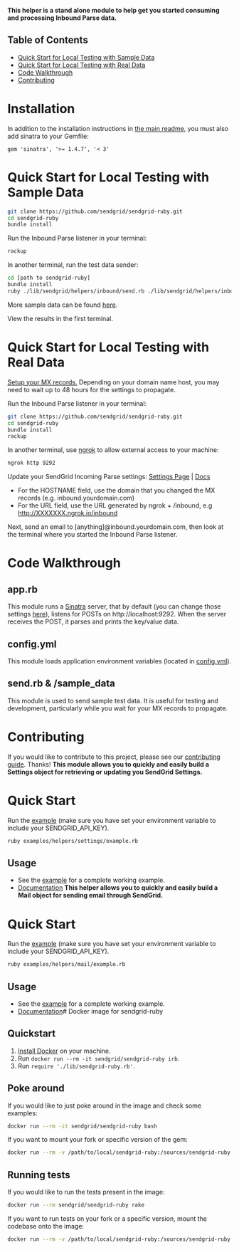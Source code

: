 **This helper is a stand alone module to help get you started consuming and processing Inbound Parse data.**

## Table of Contents

* [Quick Start for Local Testing with Sample Data](#quick_start_local_sample)
* [Quick Start for Local Testing with Real Data](#quick_start_local_real)
* [Code Walkthrough](#code_walkthrough)
* [Contributing](#contributing)

<a name="quick_start_local_sample"></a>


# Installation

In addition to the installation instructions in
[the main readme](https://github.com/sendgrid/sendgrid-ruby/tree/master/#installation),
you must also add sinatra to your Gemfile:

```
gem 'sinatra', '>= 1.4.7', '< 3'
```


# Quick Start for Local Testing with Sample Data

```bash
git clone https://github.com/sendgrid/sendgrid-ruby.git
cd sendgrid-ruby
bundle install
```

Run the Inbound Parse listener in your terminal:

```ruby
rackup
```

In another terminal, run the test data sender:

```bash
cd [path to sendgrid-ruby]
bundle install
ruby ./lib/sendgrid/helpers/inbound/send.rb ./lib/sendgrid/helpers/inbound/sample_data/default_data.txt
```

More sample data can be found [here](https://github.com/sendgrid/sendgrid-ruby/tree/master/lib/sendgrid/helpers/inbound/sample_data).

View the results in the first terminal.

<a name="quick_start_local_real"></a>
# Quick Start for Local Testing with Real Data

[Setup your MX records.](https://sendgrid.com/docs/Classroom/Basics/Inbound_Parse_Webhook/setting_up_the_inbound_parse_webhook.html#-Setup) Depending on your domain name host, you may need to wait up to 48 hours for the settings to propagate.

Run the Inbound Parse listener in your terminal:

```bash
git clone https://github.com/sendgrid/sendgrid-ruby.git
cd sendgrid-ruby
bundle install
rackup
```

In another terminal, use [ngrok](https://ngrok.com/) to allow external access to your machine:
```bash
ngrok http 9292
```

Update your SendGrid Incoming Parse settings: [Settings Page](https://app.sendgrid.com/settings/parse) | [Docs](https://sendgrid.com/docs/Classroom/Basics/Inbound_Parse_Webhook/setting_up_the_inbound_parse_webhook.html#-Pointing-to-a-Hostname-and-URL)

- For the HOSTNAME field, use the domain that you changed the MX records (e.g. inbound.yourdomain.com)
- For the URL field, use the URL generated by ngrok + /inbound, e.g http://XXXXXXX.ngrok.io/inbound

Next, send an email to [anything]@inbound.yourdomain.com, then look at the terminal where you started the Inbound Parse listener.

<a name="code_walkthrough"></a>
# Code Walkthrough

## app.rb

This module runs a [Sinatra](http://www.sinatrarb.com/) server, that by default (you can change those settings [here](https://github.com/sendgrid/sendgrid-ruby/blob/master/sendgrid/helpers/inbound/config.yml)), listens for POSTs on http://localhost:9292. When the server receives the POST, it parses and prints the key/value data.

## config.yml

This module loads application environment variables (located in [config.yml](https://github.com/sendgrid/sendgrid-ruby/blob/master/sendgrid/helpers/inbound/config.yml)).

## send.rb & /sample_data

This module is used to send sample test data. It is useful for testing and development, particularly while you wait for your MX records to propagate.

<a name="contributing"></a>
# Contributing

If you would like to contribute to this project, please see our [contributing guide](https://github.com/sendgrid/sendgrid-ruby/blob/master/CONTRIBUTING.md). Thanks!
**This module allows you to quickly and easily build a Settings object for retrieving or updating you SendGrid Settings.**

# Quick Start

Run the [example](https://github.com/sendgrid/sendgrid-ruby/tree/master/examples/helpers/settings) (make sure you have set your environment variable to include your SENDGRID_API_KEY).

```bash
ruby examples/helpers/settings/example.rb
```

## Usage

- See the [example](https://github.com/sendgrid/sendgrid-ruby/tree/master/examples/helpers/settings) for a complete working example.
- [Documentation](https://sendgrid.com/docs/API_Reference/Web_API_v3/Settings/index.html)
**This helper allows you to quickly and easily build a Mail object for sending email through SendGrid.**

# Quick Start

Run the [example](https://github.com/sendgrid/sendgrid-ruby/tree/master/examples/helpers/mail) (make sure you have set your environment variable to include your SENDGRID_API_KEY).

```bash
ruby examples/helpers/mail/example.rb
```

## Usage

- See the [example](https://github.com/sendgrid/sendgrid-ruby/tree/master/examples/helpers/mail) for a complete working example.
- [Documentation](https://sendgrid.com/docs/API_Reference/Web_API_v3/Mail/overview.html)# Docker image for sendgrid-ruby

## Quickstart
1. [Install Docker](https://docs.docker.com/engine/installation/) on your machine.
2. Run `docker run --rm -it sendgrid/sendgrid-ruby irb`.
3. Run `require './lib/sendgrid-ruby.rb'`.

## Poke around

If you would like to just poke around in the image and check some examples:
```sh
docker run --rm -it sendgrid/sendgrid-ruby bash
```

If you want to mount your fork or specific version of the gem:
```sh
docker run --rm -v /path/to/local/sendgrid-ruby:/sources/sendgrid-ruby -it sendgrid/sendgrid-ruby bash
```

## Running tests

If you would like to run the tests present in the image:
```sh
docker run --rm sendgrid/sendgrid-ruby rake
```

If you want to run tests on your fork or a specific version, mount the codebase onto the image:
```sh
docker run --rm -v /path/to/local/sendgrid-ruby:/sources/sendgrid-ruby sendgrid/sendgrid-ruby rake
```
